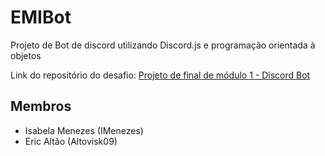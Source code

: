 # EMIBot
Projeto de Bot de discord utilizando Discord.js e programação orientada à objetos

Link do repositório do desafio: [Projeto de final de módulo 1 - Discord Bot](https://github.com/timotejroiko/turma-1033/tree/main/projeto%201) 

## Membros

- Isabela Menezes (IMenezes)
- Eric Altão (Altovisk09)